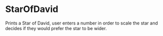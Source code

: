# StarOfDavid
Prints a Star of David, user enters a number in order to scale the star and decides if they would prefer the star to be wider.
